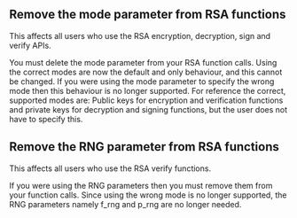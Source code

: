 Remove the mode parameter from RSA functions
--------------------------------------------

This affects all users who use the RSA encryption, decryption, sign and
verify APIs.

You must delete the mode parameter from your RSA function calls.
Using the correct modes are now the default and only behaviour, and this
cannot be changed. If you were using the mode parameter to specify the
wrong mode then this behaviour is no longer supported. For reference the
correct, supported modes are: Public keys for encryption and verification
functions and private keys for decryption and signing functions, but the
user does not have to specify this.

Remove the RNG parameter from RSA functions
--------------------------------------------

This affects all users who use the RSA verify functions.

If you were using the RNG parameters then you must remove
them from your function calls. Since using the wrong mode
is no longer supported, the RNG parameters namely f_rng
and p_rng are no longer needed.
